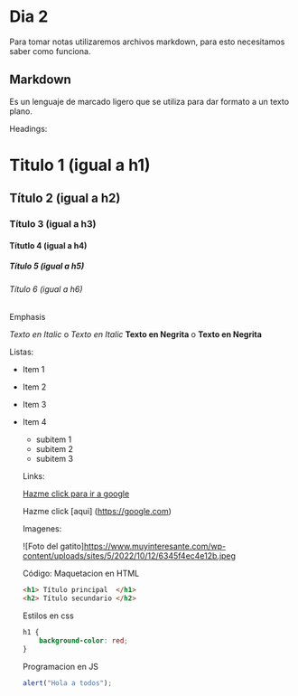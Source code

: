 
# Dia 2

Para tomar notas utilizaremos archivos markdown, para esto necesitamos saber como funciona.

## Markdown

Es un lenguaje de marcado ligero que se utiliza para dar formato a un texto plano.

Headings:
# Titulo 1 (igual a h1)
## Título 2 (igual a h2)
### Título 3 (igual a h3)
#### Títutlo 4 (igual a h4)
##### Título 5 (igual a h5)
###### Título 6 (igual a h6)

Emphasis

*Texto en Italic* o _Texto en Italic_
**Texto en Negrita** o __Texto en Negrita__

Listas:
- Item 1
- Item 2
- Item 3
- Item 4
    - subitem 1
    - subitem 2
    - subitem 3

    Links:

    [Hazme click para ir a google](https://google.com)

    Hazme click [aqui] (https://google.com)

    Imagenes:

    ![Foto del gatito]https://www.muyinteresante.com/wp-content/uploads/sites/5/2022/10/12/6345f4ec4e12b.jpeg

    Código:
    Maquetacion en HTML

    ```html
    <h1> Título principal  </h1>
    <h2> Título secundario </h2>

    ```
    Estilos en css
    ```css
    h1 {
        background-color: red;
    }

    ```
    Programacion en JS
    ```js
    alert("Hola a todos");
    ```
